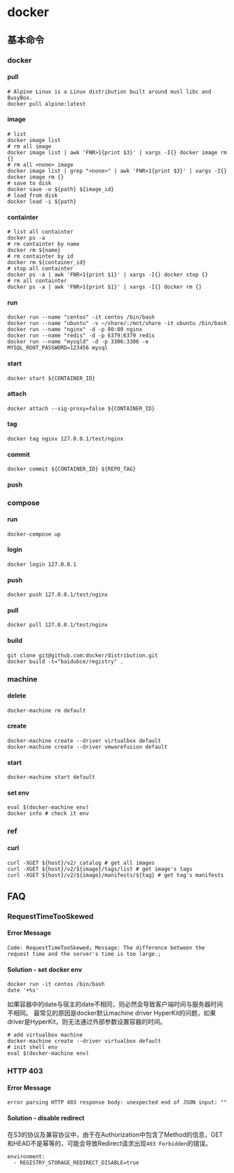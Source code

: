 # docker

## 基本命令

### docker

#### pull
```shell
# Alpine Linux is a Linux distribution built around musl libc and BusyBox. 
docker pull alpine:latest
```

#### image
```shell
# list
docker image list
# rm all image
docker image list | awk 'FNR>1{print $3}' | xargs -I{} docker image rm {}
# rm all <none> image
docker image list | grep "<none>" | awk 'FNR>1{print $3}' | xargs -I{} docker image rm {}
# save to disk
docker save -o ${path} ${image_id}
# load from disk
docker load -i ${path}
```

#### containter
```shell
# list all containter
docker ps -a
# rm containter by name
docker rm ${name}
# rm containter by id
docker rm ${container_id}
# stop all containter
docker ps -a | awk 'FNR>1{print $1}' | xargs -I{} docker stop {}
# rm all containter
docker ps -a | awk 'FNR>1{print $1}' | xargs -I{} docker rm {}
```

#### run
```shell
docker run --name "centos" -it centos /bin/bash
docker run --name "ubuntu" -v ~/share/:/mnt/share -it ubuntu /bin/bash
docker run --name "nginx" -d -p 80:80 nginx
docker run --name "redis" -d -p 6379:6379 redis
docker run --name "mysqld" -d -p 3306:3306 -e MYSQL_ROOT_PASSWORD=123456 mysql
```

#### start

```shell
docker start ${CONTAINER_ID}
```

#### attach

```shell
docker attach --sig-proxy=false ${CONTAINER_ID}
```

#### tag
```shell
docker tag nginx 127.0.0.1/test/nginx
```

#### commit
```shell
docker commit ${CONTAINER_ID} ${REPO_TAG}
```

#### push

### compose
#### run
```shell
docker-compose up
```

#### login
```shell
docker login 127.0.0.1
```

#### push
```shell
docker push 127.0.0.1/test/nginx
```

#### pull
```shell
docker pull 127.0.0.1/test/nginx
```

#### build
```shell
git clone git@github.com:docker/distribution.git
docker build -t="baidubce/registry" .
```

### machine

#### delete
```shell
docker-machine rm default
```

#### create
```shell
docker-machine create --driver virtualbox default
docker-machine create --driver vmwarefusion default
```

#### start
```shell
docker-machine start default
```

#### set env
```shell
eval $(docker-machine env)
docker info # check it env
```

### ref
#### curl
```shell
curl -XGET ${host}/v2/_catalog # get all images
curl -XGET ${host}/v2/${image}/tags/list # get image's tags
curl -XGET ${host}/v2/${image}/manifests/${tag} # get tag's manifests
```

## FAQ

### RequestTimeTooSkewed

#### Error Message
```
Code: RequestTimeTooSkewed; Message: The difference between the request time and the server's time is too large.;
```

#### Solution - set docker env
```shell
docker run -it centos /bin/bash
date '+%s'
```
如果容器中的date与宿主的date不相同，则必然会导致客户端时间与服务器时间不相同。
最常见的原因是docker默认machine driver HyperKit的问题，如果driver是HyperKit，则无法通过外部参数设置容器的时间。

```shell
# add virtualbox machine
docker-machine create --driver virtualbox default
# init shell env
eval $(docker-machine env)
```

### HTTP 403

#### Error Message
```
error parsing HTTP 403 response body: unexpected end of JSON input: ""
```

#### Solution - disable redirect
在S3的协议及兼容协议中，由于在Authorization中包含了Method的信息，GET和HEAD不是幂等的，可能会导致Redirect请求出现`403 Forbidden`的错误。
```
environment:
  - REGISTRY_STORAGE_REDIRECT_DISABLE=true
```

